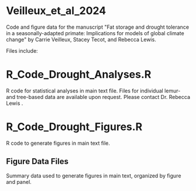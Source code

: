 # Veilleux_et_al_2024
Code and figure data for the manuscript "Fat storage and drought tolerance in a seasonally-adapted primate: Implications for models of global climate change" by Carrie Veilleux, Stacey Tecot, and Rebecca Lewis.

Files include:

# R_Code_Drought_Analyses.R #
R code for statistical analyses in main text file. Files for individual lemur- and tree-based data are available upon request. Please contact Dr. Rebecca Lewis <rjlewis AT austin.utexas.edu >.

# R_Code_Drought_Figures.R #
R code to generate figures in main text file.

## Figure Data Files ##
Summary data used to generate figures in main text, organized by figure and panel.
